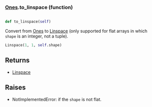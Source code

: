 ### [Ones](Ones.md).to_linspace (function)


```py

def to_linspace(self)

```



Convert from [Ones](Ones.md) to [Linspace](Linspace.md) (only supported for flat arrays in
which `shape` is an integer, not a tuple).

```py
Linspace(1, 1, self.shape)
```

Returns
--------
* [Linspace](Linspace.md)

Raises
--------
* NotImplementedError: if the `shape` is not flat.

